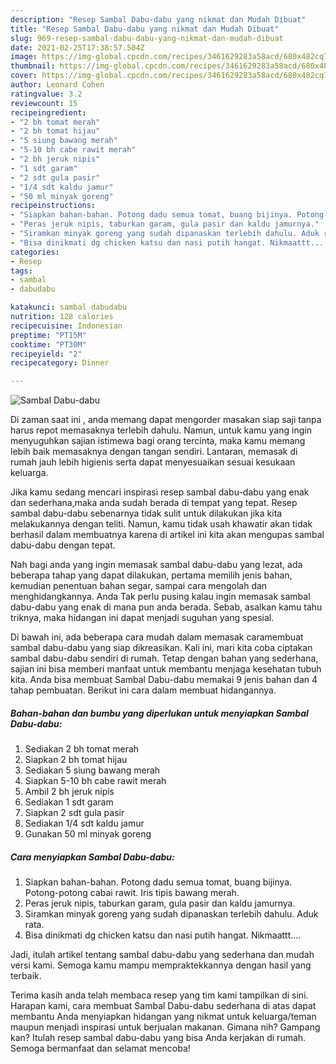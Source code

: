 ```yaml
---
description: "Resep Sambal Dabu-dabu yang nikmat dan Mudah Dibuat"
title: "Resep Sambal Dabu-dabu yang nikmat dan Mudah Dibuat"
slug: 969-resep-sambal-dabu-dabu-yang-nikmat-dan-mudah-dibuat
date: 2021-02-25T17:38:57.504Z
image: https://img-global.cpcdn.com/recipes/3461629283a58acd/680x482cq70/sambal-dabu-dabu-foto-resep-utama.jpg
thumbnail: https://img-global.cpcdn.com/recipes/3461629283a58acd/680x482cq70/sambal-dabu-dabu-foto-resep-utama.jpg
cover: https://img-global.cpcdn.com/recipes/3461629283a58acd/680x482cq70/sambal-dabu-dabu-foto-resep-utama.jpg
author: Leonard Cohen
ratingvalue: 3.2
reviewcount: 15
recipeingredient:
- "2 bh tomat merah"
- "2 bh tomat hijau"
- "5 siung bawang merah"
- "5-10 bh cabe rawit merah"
- "2 bh jeruk nipis"
- "1 sdt garam"
- "2 sdt gula pasir"
- "1/4 sdt kaldu jamur"
- "50 ml minyak goreng"
recipeinstructions:
- "Siapkan bahan-bahan. Potong dadu semua tomat, buang bijinya. Potong-potong cabai rawit. Iris tipis bawang merah."
- "Peras jeruk nipis, taburkan garam, gula pasir dan kaldu jamurnya."
- "Siramkan minyak goreng yang sudah dipanaskan terlebih dahulu. Aduk rata."
- "Bisa dinikmati dg chicken katsu dan nasi putih hangat. Nikmaattt...."
categories:
- Resep
tags:
- sambal
- dabudabu

katakunci: sambal dabudabu 
nutrition: 128 calories
recipecuisine: Indonesian
preptime: "PT15M"
cooktime: "PT30M"
recipeyield: "2"
recipecategory: Dinner

---
```



![Sambal Dabu-dabu](https://img-global.cpcdn.com/recipes/3461629283a58acd/680x482cq70/sambal-dabu-dabu-foto-resep-utama.jpg)

Di zaman  saat ini , anda memang dapat mengorder masakan siap saji tanpa harus repot memasaknya terlebih dahulu. Namun, untuk kamu yang ingin menyuguhkan sajian istimewa bagi orang tercinta, maka kamu memang lebih baik memasaknya dengan tangan sendiri. Lantaran, memasak di rumah jauh lebih higienis serta dapat menyesuaikan sesuai kesukaan keluarga.

Jika kamu sedang mencari inspirasi resep sambal dabu-dabu yang enak dan sederhana,maka anda sudah berada di tempat yang tepat. Resep sambal dabu-dabu  sebenarnya tidak sulit untuk dilakukan jika kita melakukannya dengan teliti. Namun, kamu tidak usah khawatir akan tidak berhasil dalam membuatnya 
karena di artikel ini kita akan mengupas sambal dabu-dabu dengan tepat.  



Nah bagi anda yang ingin memasak sambal dabu-dabu yang lezat, ada beberapa tahap yang dapat dilakukan, pertama memilih jenis bahan, kemudian penentuan bahan segar, sampai cara mengolah dan menghidangkannya. Anda Tak perlu pusing kalau ingin memasak sambal dabu-dabu yang enak di mana pun anda berada. Sebab, asalkan kamu  tahu triknya, maka hidangan ini dapat menjadi suguhan yang spesial.

Di bawah ini, ada beberapa cara mudah dalam memasak caramembuat sambal dabu-dabu yang siap dikreasikan. Kali ini, mari kita coba ciptakan sambal dabu-dabu sendiri di rumah. Tetap dengan bahan yang sederhana, sajian ini bisa memberi manfaat untuk membantu menjaga kesehatan tubuh kita. Anda bisa membuat Sambal Dabu-dabu memakai 9 jenis bahan dan 4 tahap pembuatan. Berikut ini cara dalam membuat hidangannya.

<!--inarticleads1-->

##### Bahan-bahan dan bumbu yang diperlukan untuk menyiapkan Sambal Dabu-dabu:

1. Sediakan 2 bh tomat merah
1. Siapkan 2 bh tomat hijau
1. Sediakan 5 siung bawang merah
1. Siapkan 5-10 bh cabe rawit merah
1. Ambil 2 bh jeruk nipis
1. Sediakan 1 sdt garam
1. Siapkan 2 sdt gula pasir
1. Sediakan 1/4 sdt kaldu jamur
1. Gunakan 50 ml minyak goreng




<!--inarticleads2-->

##### Cara menyiapkan Sambal Dabu-dabu:

1. Siapkan bahan-bahan. Potong dadu semua tomat, buang bijinya. Potong-potong cabai rawit. Iris tipis bawang merah.
1. Peras jeruk nipis, taburkan garam, gula pasir dan kaldu jamurnya.
1. Siramkan minyak goreng yang sudah dipanaskan terlebih dahulu. Aduk rata.
1. Bisa dinikmati dg chicken katsu dan nasi putih hangat. Nikmaattt....




Jadi, itulah artikel tentang  sambal dabu-dabu  yang sederhana dan mudah versi kami. Semoga kamu mampu mempraktekkannya dengan hasil yang terbaik. 

Terima kasih anda telah membaca resep yang tim kami tampilkan di sini. Harapan kami, cara membuat  Sambal Dabu-dabu sederhana di atas dapat membantu Anda menyiapkan hidangan yang nikmat untuk keluarga/teman maupun menjadi inspirasi untuk berjualan makanan. Gimana nih? Gampang kan? Itulah resep sambal dabu-dabu yang bisa Anda kerjakan di rumah. Semoga bermanfaat dan selamat mencoba!

